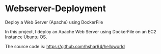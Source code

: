 # Webserver-Deployment
Deploy a Web Server (Apache) using DockerFile 

In this project, I deploy an Apache Web Server using DockerFile on an EC2 Instance Ubuntu OS. 

The source code is: https://github.com/hshar94/helloworld 
